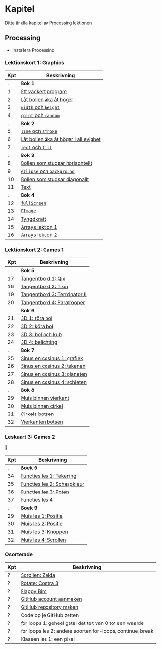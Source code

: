 # Kapitel

Ditta är alla kapitel av Processing lektionen.

## Processing

 * [Installera Processing](installera_processing/README.md)

### Lektionskort 1: Graphics

Kpt|Beskrivning
---|---------------------------------------------------------------
.  |**Bok 1**
1  |[Ett vackert program](./ett_vackert_program/README.md)
2  |[Låt bollen åka åt höger](./flytta_bollen_till_hoeger/README.md)
3  |[`width` och `height`](./width_och_height/README.md)
4  |[`point` och `random`](./point_och_random/README.md)
.  |**Bok 2**
5  |[`line` och `stroke`](./line_och_stroke/README.md)
6  |[Låt bollen åka åt höger i all evighet](./flytta_bollen_till_hoeger_i_evighet/README.md)
7  |[`rect` och `fill`](./rect_och_fill/README.md)
.  |**Bok 3**
8  |[Bollen som studsar horisontellt](./bollen_som_studsar_horisontellt/README.md)
9  |[`ellipse` och `background`](./ellipse_och_background/README.md)
10 |[Bollen som studsar diagonallt](./bollen_som_studsar_diagonallt/README.md)
11 |[Text](./text/README.md)
.  |**Bok 4**
12 |[`fullScreen`](./fullScreen/README.md)
13 |[`PImage`](./PImage/README.md)
14 |[Tyngdkraft](./tyngdkraft/README.md)
15 |[Arrays lektion 1](./arrays_1/README.md)
16 |[Arrays lektion 2](./arrays_2/README.md)

### Lektionskort 2: Games 1

Kpt|Beskrivning
---|---------------------------------------------------------------
.  | **Bok 5**
17 |[Tangentbord 1: Qix](./Toetsenbord1/README.md)
18 |[Tangentbord 2: Tron](./Toetsenbord2/README.md)
19 |[Tangentbord 3: Terminator II](./Toetsenbord3/README.md)
20 |[Tangentbord 4: Paratrooper](./Toetsenbord4/README.md)
.  | **Bok 6**
21 |[3D 1: röra bol](./3D1/README.md)
22 |[3D 2: köra bol](./3D2/README.md)
23 |[3D 3: bol och kub](./3D3/README.md)
24 |[3D 4: belichting](./3D4/README.md)
.  | **Bok 7**
25 |[Sinus en cosinus 1: grafiek](./SinusEnCosinus1/README.md)
26 |[Sinus en cosinus 2: tekenen](./SinusEnCosinus2/README.md)
27 |[Sinus en cosinus 3: planeten](./SinusEnCosinus3/README.md)
28 |[Sinus en cosinus 4: schieten](./SinusEnCosinus4/README.md)
.  | **Bok 8**
29 |[Muis binnen vierkant](./MuisBinnenVierkant/README.md) 
30 |[Muis binnen cirkel](./MuisBinnenCirkel/README.md) 
31 |[Cirkels botsen](./CirkelsBotsen/README.md)
32 |[Vierkanten botsen](./VierkantenBotsen/README.md)

### Leskaart 3: Games 2

:construction:

Kpt|Beskrivning
---|---------------------------------------------------------------
.  | **Boek 9**
34 |[Functies les 1: Tekening](./FunctiesTekening/README.md)
35 |[Functies les 2: Schaapkleur](./FunctiesSchaapkleur/README.md)
36 |[Functies les 3: Poten](./FunctiesPoten/README.md)
37 |Functies les 4
.  | **Boek 9**
29 |[Muis les 1: Positie](./MuisPositie/README.md)
30 |[Muis les 2: Positie](./MuisPositie/README.md)
31 |[Muis les 3: Knoppen](./MuisKnoppen/README.md)
32 |[Muis les 4: Scrollen](./MuisScroll/README.md)

### Osorterade

Kpt|Beskrivning
---|------------------------------------------------------------
 ? |[Scrollen: Zelda](./Scrollen/README.md)
 ? |[Rotate: Contra 3](./Rotate/README.md)
 ? |[Flappy Bird](./FlappyBird/README.md)
 ? |[GitHub account aanmaken](./GitHub/README.md)
 ? |[GitHub repository maken](./GitHubPages/README.md)
 ? |Code op je GitHub zetten
 ? |for loops 1: geheel getal dat telt van 0 tot een waarde
 ? |for loops les 2: andere soorten for-loops, continue, break
 ? |Klassen les 1: een pixel

